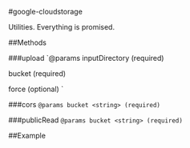 #google-cloudstorage

Utilities. Everything is promised.

##Methods

###upload
`@params
inputDirectory <string> (required)

bucket <string> (required)

force <bool> (optional)
`


###cors
`@params
bucket <string> (required)
`

###publicRead
`@params
bucket <string> (required)
`


##Example

